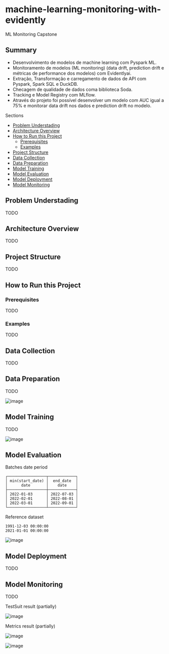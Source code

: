 # machine-learning-monitoring-with-evidently
ML Monitoring Capstone

## Summary
* Desenvolvimento de modelos de machine learning com Pyspark ML.
* Monitoramento de modelos (ML monitoring)  (data drift, prediction drift e  métricas de performance dos modelos) com Evidentlyai.
* Extração, Transformação e carregamento de dados de API com Pyspark, Spark SQL e DuckDB.
* Checagem de qualidade de dados coma biblioteca Soda.
* Tracking e Model Registry com MLflow.
* Através do projeto foi possível desenvolver um modelo com AUC igual a 75% e monitorar data drift nos dados e prediction drift no modelo.

Sections

* [Problem Understading](#problem-understading)
* [Architecture Overview](#architecture-overview)
* [How to Run this Project](#how-to-run-this-project)
  * [Prerequisites](#prerequisites)
  * [Examples](#examples)
* [Project Structure](project-structure)
* [Data Collection](#data-collection)
* [Data Preparation](#data-preparation)
* [Model Training](#model-training)
* [Model Evaluation](#model-evaluation)
* [Model Deployment](#model-deployment)
* [Model Monitoring](#model-monitoring)


## Problem Understading

TODO

## Architecture Overview

TODO

## Project Structure

TODO

## How to Run this Project

### Prerequisites

TODO

### Examples

TODO

## Data Collection

TODO

## Data Preparation

TODO

![image](https://github.com/mathewsrc/machine-learning-monitoring-with-evidently/assets/94936606/35957339-272b-44e9-bac0-5e78d0e7d300)


## Model Training

TODO

![image](https://github.com/mathewsrc/machine-learning-monitoring-with-evidently/assets/94936606/0e560813-13aa-424c-ac78-e6338ec13166)


## Model Evaluation

Batches date period

```
┌─────────────────┬────────────┐
│ min(start_date) │  end_date  │
│      date       │    date    │
├─────────────────┼────────────┤
│ 2022-01-03      │ 2022-07-03 │
│ 2022-02-01      │ 2022-08-01 │
│ 2022-03-01      │ 2022-09-01 │
└─────────────────┴────────────┘
```

Reference dataset

```
1991-12-03 00:00:00
2021-01-01 00:00:00
```



![image](https://github.com/mathewsrc/machine-learning-monitoring-with-evidently/assets/94936606/bd8e8b6f-f030-44d7-af12-e835813d5e29)


## Model Deployment

TODO

## Model Monitoring

TODO

TestSuit result (partially)

![image](https://github.com/mathewsrc/machine-learning-monitoring-with-evidently/assets/94936606/b755b242-bacc-4c4f-b60e-935d444e1cc2)

Metrics result (partially)

![image](https://github.com/mathewsrc/machine-learning-monitoring-with-evidently/assets/94936606/ebc5ab66-c4b9-420e-b3f6-46e428a70f55)

![image](https://github.com/mathewsrc/machine-learning-monitoring-with-evidently/assets/94936606/b9f0e1a2-fa96-4d46-aedf-7f2bbe8e211d)







